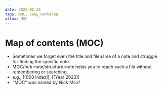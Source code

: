```yaml
---
date: 2023-02-20
tags: MOC, JGGE_workshop
alias: MOC
---
```


# Map of contents (MOC)

- Sometimes we forget even the title and filename of a note and struggle for finding the specific note.
- MOC/hub-note/structure-note helps you to reach such a file without remembering or searching.
- e.g., [[000 Index]], [[Year 2023]]
- "MOC" was named by Nick Milo?



